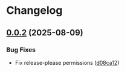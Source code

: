 # Changelog

## [0.0.2](https://github.com/Work-m8/ag-ui-4j/compare/core/vv0.0.1...core/vv0.0.2) (2025-08-09)


### Bug Fixes

* Fix release-please permissions ([d08ca12](https://github.com/Work-m8/ag-ui-4j/commit/d08ca121d7ea7484cc8bac53a897822e78bb758b))
